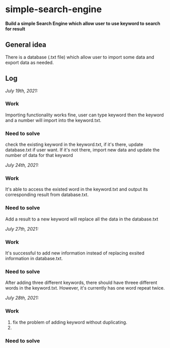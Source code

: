 # simple-search-engine
**Build a simple Search Engine which allow user to use keyword to search for result**

## General idea
There is a database (.txt file) which allow user to import some data and export data as needed.

## Log
*July 19th, 2021:*
### Work
Importing functionality works fine, user can type keyword then the keyword and a number will import into the keyword.txt. 
### Need to solve
check the existing keyword in the keyword.txt, if it's there, update database.txt if user want. If it's not there, import new data and update the number of data for that keyword

*July 24th, 2021:*
### Work
It's able to access the existed word in the keyword.txt and output its corresponding result from database.txt. 
### Need to solve
Add a result to a new keyword will replace all the data in the database.txt

*July 27th, 2021:*
### Work
It's successful to add new information instead of replacing exsited information in database.txt. 
### Need to solve
After adding three different keywords, there should have threee different words in the keyword.txt. However, it's currently has one word repeat twice.

*July 28th, 2021:*
### Work
1. fix the problem of adding keyword without duplicating.
2. 
### Need to solve
